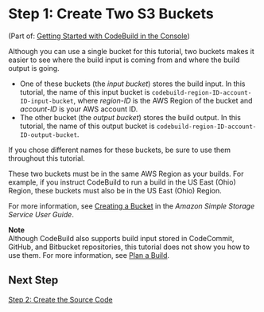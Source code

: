 # Step 1: Create Two S3 Buckets<a name="getting-started-input-bucket-console"></a>

\(Part of: [Getting Started with CodeBuild in the Console](getting-started.md)\)

Although you can use a single bucket for this tutorial, two buckets makes it easier to see where the build input is coming from and where the build output is going\.
+ One of these buckets \(the *input bucket*\) stores the build input\. In this tutorial, the name of this input bucket is `codebuild-region-ID-account-ID-input-bucket`, where *region\-ID* is the AWS Region of the bucket and *account\-ID* is your AWS account ID\.
+ The other bucket \(the *output bucket*\) stores the build output\. In this tutorial, the name of this output bucket is `codebuild-region-ID-account-ID-output-bucket`\.

If you chose different names for these buckets, be sure to use them throughout this tutorial\.

These two buckets must be in the same AWS Region as your builds\. For example, if you instruct CodeBuild to run a build in the US East \(Ohio\) Region, these buckets must also be in the US East \(Ohio\) Region\.

For more information, see [Creating a Bucket](https://docs.aws.amazon.com/AmazonS3/latest/user-guide/create-bucket.html) in the *Amazon Simple Storage Service User Guide*\. 

**Note**  
Although CodeBuild also supports build input stored in CodeCommit, GitHub, and Bitbucket repositories, this tutorial does not show you how to use them\. For more information, see [Plan a Build](planning.md)\.

## Next Step<a name="getting-started-input-bucket-console-next"></a>

[Step 2: Create the Source Code](getting-started-create-source-code-console.md)